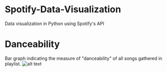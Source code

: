 # Spotify-Data-Visualization
Data visualization in Python using Spotify's API

# Danceability 
Bar graph indicating the measure of "danceability" of all songs gathered in playlist.
  ![alt text](https://github.com/harshnoiise/Spotify-Data-Visualization/danceability.png)
